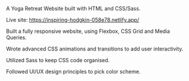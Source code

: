 A Yoga Retreat Website built with HTML and CSS/Sass.

Live site: https://inspiring-hodgkin-058e78.netlify.app/

Built a fully responsive website, using Flexbox, CSS Grid and Media
Queries.

Wrote advanced CSS animations and transitions to add user
interactivity.

Utilized Sass to keep CSS code organised.

Followed UI/UX design principles to pick color scheme.
